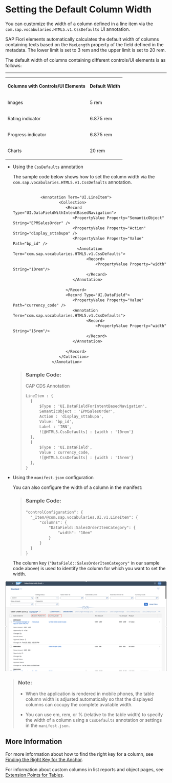 <!-- loioa76525362b754354a85981a7389ca7af -->

# Setting the Default Column Width

You can customize the width of a column defined in a line item via the `com.sap.vocabularies.HTML5.v1.CssDefaults` UI annotation.

SAP Fiori elements automatically calculates the default width of columns containing texts based on the `MaxLength` property of the field defined in the metadata. The lower limit is set to 3 rem and the upper limit is set to 20 rem.

The default width of columns containing different controls/UI elements is as follows:

****


<table>
<tr>
<th valign="top">

Columns with Controls/UI Elements

</th>
<th valign="top">

Default Width

</th>
</tr>
<tr>
<td valign="top">

Images

</td>
<td valign="top">

5 rem

</td>
</tr>
<tr>
<td valign="top">

Rating indicator

</td>
<td valign="top">

6.875 rem

</td>
</tr>
<tr>
<td valign="top">

Progress indicator

</td>
<td valign="top">

6.875 rem

</td>
</tr>
<tr>
<td valign="top">

Charts

</td>
<td valign="top">

20 rem

</td>
</tr>
</table>

-   Using the `CssDefaults` annotation

    The sample code below shows how to set the column width via the `com.sap.vocabularies.HTML5.v1.CssDefaults` annotation.

    ```
    
    			<Annotation Term="UI.LineItem">
                        <Collection>
                           <Record Type="UI.DataFieldWithIntentBasedNavigation">
                              <PropertyValue Property="SemanticObject" String="EPMSalesOrder" />
                              <PropertyValue Property="Action" String="display_sttabupa" />
                              <PropertyValue Property="Value" Path="bp_id" />
                                <Annotation Term="com.sap.vocabularies.HTML5.v1.CssDefaults">
                                    <Record>
                                        <PropertyValue Property="width" String="10rem"/>
                                    </Record>
                              </Annotation>
    
                           </Record>
                           <Record Type="UI.DataField">
                              <PropertyValue Property="Value" Path="currency_code" />
                              <Annotation Term="com.sap.vocabularies.HTML5.v1.CssDefaults">
                                    <Record>
                                        <PropertyValue Property="width" String="15rem"/>
                                    </Record>
                              </Annotation>
    
                           </Record>
                        </Collection>
                     </Annotation>
    ```

    > ### Sample Code:  
    > CAP CDS Annotation
    > 
    > ```
    > LineItem : {
    > 	{
    > 		$Type : 'UI.DataFieldForIntentBasedNavigation',
    > 		SemanticObject : 'EPMSalesOrder',
    > 		Action : 'display_sttabupa',
    > 		Value: 'bp_id',
    > 		Label : 'IBN',
    > 		![@HTML5.CssDefaults] : {width : '10rem'}
    > 	},
    > 	{
    > 		$Type : 'UI.DataField',
    > 		Value : currency_code,
    > 		![@HTML5.CssDefaults] : {width : '15rem'}
    > 	},
    > }
    > 
    > ```

-   Using the `manifest.json` configuration

    You can also configure the width of a column in the manifest:

    > ### Sample Code:  
    > ```
    > "controlConfiguration": {
    > 	"_Item/@com.sap.vocabularies.UI.v1.LineItem": {
    > 		"columns": {
    > 			"DataField::SalesOrderItemCategory": {
    > 				"width": "10em"
    > 			}
    > 		}
    > 	}
    > }
    > 
    > ```

    The column key \(`"DataField::SalesOrderItemCategory"` in our sample code above\) is used to identify the column for which you want to set the width.


![](images/Custom_Column_Width_5538367.png)

> ### Note:  
> -   When the application is rendered in mobile phones, the table column width is adjusted automatically so that the displayed columns can occupy the complete available width.
> 
> -   You can use em, rem, or % \(relative to the table width\) to specify the width of a column using a `CssDefaults` annotation or settings in the `manifest.json`.



<a name="loioa76525362b754354a85981a7389ca7af__section_pgy_jcd_gsb"/>

## More Information

For more information about how to find the right key for a column, see [Finding the Right Key for the Anchor](finding-the-right-key-for-the-anchor-6ffb084.md).

For information about custom columns in list reports and object pages, see [Extension Points for Tables](extension-points-for-tables-d525522.md).

